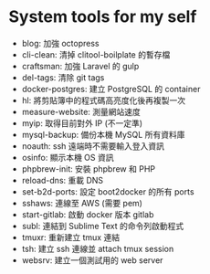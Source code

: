 # System tools for my self

* blog: 加強 octopress
* cli-clean: 清掉 clitool-boilplate 的暫存檔
* craftsman: 加強 Laravel 的 gulp
* del-tags: 清除 git tags
* docker-postgres: 建立 PostgreSQL 的 container
* hl: 將剪貼簿中的程式碼高亮度化後再複製一次
* measure-website: 測量網站速度
* myip: 取得目前對外 IP (不一定準)
* mysql-backup: 備份本機 MySQL 所有資料庫
* noauth: ssh 遠端時不需要輸入登入資訊
* osinfo: 顯示本機 OS 資訊
* phpbrew-init: 安裝 phpbrew 和 PHP
* reload-dns: 重載 DNS
* set-b2d-ports: 設定 boot2docker 的所有 ports
* sshaws: 連線至 AWS (需要 pem)
* start-gitlab: 啟動 docker 版本 gitlab
* subl: 連結到 Sublime Text 的命令列啟動程式
* tmuxr: 重新建立 tmux 連結
* tsh: 建立 ssh 連線並 attach tmux session
* websrv: 建立一個測試用的 web server